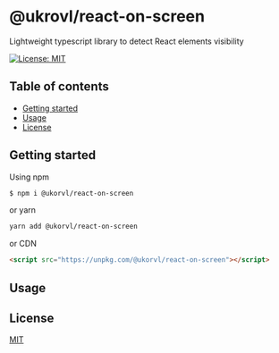 # @ukrovl/react-on-screen

Lightweight typescript library to detect React elements visibility

[![License: MIT](https://img.shields.io/badge/License-MIT-green.svg)](https://opensource.org/licenses/MIT)

## Table of contents
  - [Getting started](#getting-started)
  - [Usage](#usage)
  - [License](#license)

## Getting started
Using npm
```bash
$ npm i @ukorvl/react-on-screen
```
or yarn
```bash
yarn add @ukorvl/react-on-screen
```
or CDN
```html
<script src="https://unpkg.com/@ukorvl/react-on-screen"></script>
```

## Usage

## License

[MIT](http://opensource.org/licenses/MIT)
